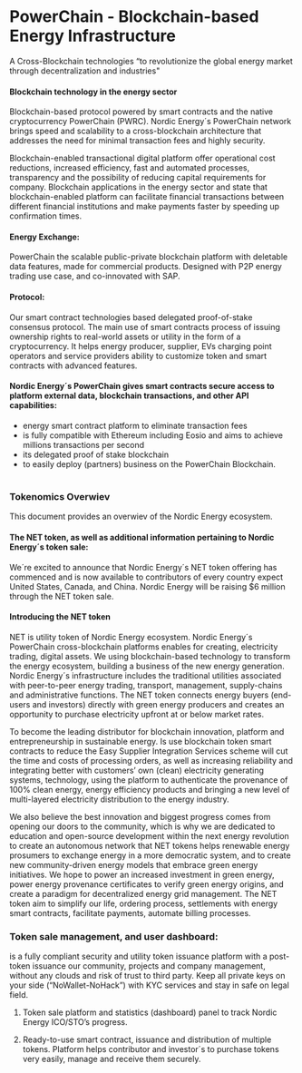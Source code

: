 
# PowerChain - Blockchain-based Energy Infrastructure

A Cross-Blockchain technologies “to revolutionize the global energy market through decentralization and industries"


#### Blockchain technology in the energy sector

Blockchain-based protocol powered by smart contracts and the native cryptocurrency PowerChain (PWRC). Nordic Energy´s PowerChain network brings speed and scalability to a cross-blockchain architecture that addresses the need for minimal transaction fees and highly security.

Blockchain-enabled transactional digital platform offer operational cost reductions, increased efficiency, fast and automated processes, transparency and the possibility of reducing capital requirements for company. Blockchain applications in the energy sector and state that blockchain-enabled platform can facilitate financial transactions between different financial institutions and make payments faster by speeding up confirmation times. 


#### Energy Exchange:

PowerChain the scalable public-private blockchain platform with deletable data features, made for commercial products. Designed with P2P energy trading use case, and co-innovated with SAP.


#### Protocol:

Our smart contract technologies based delegated proof-of-stake consensus protocol. The main use of smart contracts process of issuing ownership rights to real-world assets or utility in the form of a cryptocurrency. It helps energy producer, supplier, EVs charging point operators and  service providers ability to customize token and smart contracts with advanced features.


#### Nordic Energy´s PowerChain gives smart contracts secure access to platform external data, blockchain transactions, and other API capabilities:

- energy smart contract platform to eliminate transaction fees 
- is fully compatible with Ethereum including Eosio and aims to achieve millions transactions per second
- its delegated proof of stake blockchain 
- to easily deploy (partners) business on the PowerChain Blockchain.

#

### Tokenomics Overwiev

This document provides an overwiev of the Nordic Energy ecosystem. 

#### The NET token, as well as additional information pertaining to Nordic Energy´s token sale:

We´re excited to announce that Nordic Energy´s NET token offering has commenced and is now available to contributors of every country expect United States, Canada, and China. Nordic Energy will be raising $6 million through the NET token sale.


#### Introducing the NET token

NET is utility token of Nordic Energy ecosystem. Nordic Energy´s PowerChain cross-blockchain platforms enables for creating, electricity trading, digital assets. We using blockchain-based technology to transform the energy ecosystem, building a business of the new energy generation. Nordic Energy´s infrastructure includes the traditional utilities associated with peer-to-peer energy trading, transport, management, supply-chains and administrative functions. The NET token connects energy buyers (end-users and investors) directly with green energy producers and creates an opportunity to purchase electricity upfront at or below market rates.

To become the leading distributor for blockchain innovation, platform and entrepreneurship in sustainable energy. Is use blockchain token smart contracts to reduce the Easy Supplier Integration Services scheme will cut the time and costs of processing orders, as well as increasing reliability and integrating better with customers’ own (clean) electricity generating systems, technology, using the platform to authenticate the provenance of 100% clean energy, energy efficiency products and bringing a new level of multi-layered electricity distribution to the energy industry.

We also believe the best innovation and biggest progress comes from opening our doors to the community, which is why we are dedicated to education and open-source development within the next energy revolution to create an autonomous network that NET tokens helps renewable energy prosumers to exchange energy in a more democratic system, and to create new community-driven energy models that embrace green energy initiatives. We hope to power an increased investment in green energy, power energy provenance certificates to verify green energy origins, and create a paradigm for decentralized energy grid management. The NET token aim to simplify our life, ordering process, settlements with energy smart contracts, facilitate payments, automate billing processes.

### Token sale management, and user dashboard:

is a fully compliant security and utility token issuance platform with a post-token issuance our community, projects and company management, without any clouds and risk of trust to third party. Keep all private keys on your side (“NoWallet-NoHack”) with KYC services and stay in safe on legal field. 

1. Token sale platform and statistics (dashboard) panel to track Nordic Energy ICO/STO’s progress. 

2. Ready-to-use smart contract, issuance and distribution of multiple tokens. Platform helps contributor and investor´s to purchase tokens very easily, manage and receive them securely.
